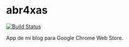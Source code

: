 abr4xas
=======
[![Build Status](https://travis-ci.org/abr4xas/abr4xas.png?branch=master)](https://travis-ci.org/abr4xas/abr4xas)

App de mi blog para Google Chrome Web Store.
